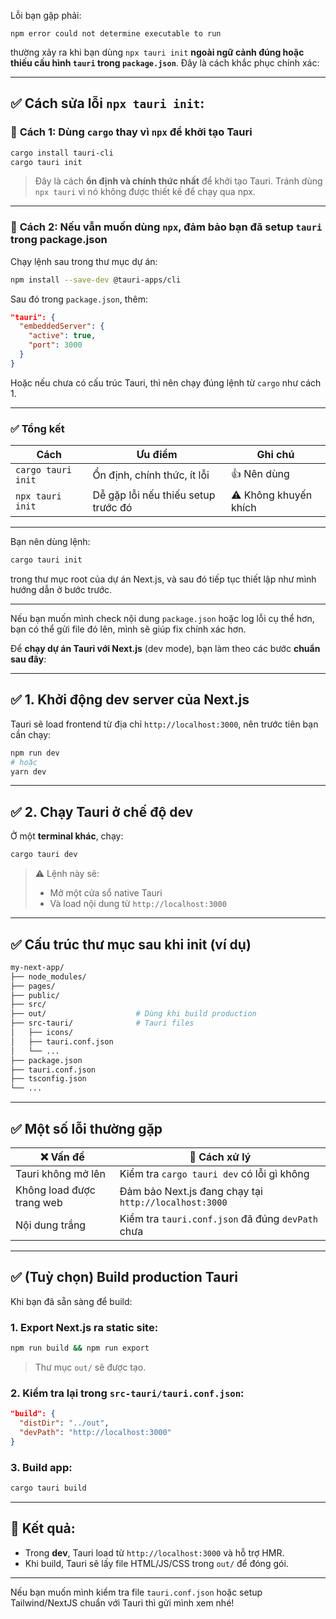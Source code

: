 Lỗi bạn gặp phải:

```
npm error could not determine executable to run
```

thường xảy ra khi bạn dùng `npx tauri init` **ngoài ngữ cảnh đúng hoặc thiếu cấu hình `tauri` trong `package.json`**. Đây là cách khắc phục chính xác:

---

## ✅ Cách sửa lỗi `npx tauri init`:

### 🔧 **Cách 1: Dùng `cargo` thay vì `npx` để khởi tạo Tauri**

```bash
cargo install tauri-cli
cargo tauri init
```

> Đây là cách **ổn định và chính thức nhất** để khởi tạo Tauri. Tránh dùng `npx tauri` vì nó không được thiết kế để chạy qua npx.

---

### 🔧 **Cách 2: Nếu vẫn muốn dùng `npx`, đảm bảo bạn đã setup `tauri` trong package.json**

Chạy lệnh sau trong thư mục dự án:

```bash
npm install --save-dev @tauri-apps/cli
```

Sau đó trong `package.json`, thêm:

```json
"tauri": {
  "embeddedServer": {
    "active": true,
    "port": 3000
  }
}
```

Hoặc nếu chưa có cấu trúc Tauri, thì nên chạy đúng lệnh từ `cargo` như cách 1.

---

### ✅ Tổng kết

| Cách               | Ưu điểm                             | Ghi chú               |
| ------------------ | ----------------------------------- | --------------------- |
| `cargo tauri init` | Ổn định, chính thức, ít lỗi         | 👍 Nên dùng           |
| `npx tauri init`   | Dễ gặp lỗi nếu thiếu setup trước đó | ⚠️ Không khuyến khích |

---

Bạn nên dùng lệnh:

```bash
cargo tauri init
```

trong thư mục root của dự án Next.js, và sau đó tiếp tục thiết lập như mình hướng dẫn ở bước trước.

---

Nếu bạn muốn mình check nội dung `package.json` hoặc log lỗi cụ thể hơn, bạn có thể gửi file đó lên, mình sẽ giúp fix chính xác hơn.


Để **chạy dự án Tauri với Next.js** (dev mode), bạn làm theo các bước **chuẩn sau đây**:

---

## ✅ 1. Khởi động dev server của Next.js

Tauri sẽ load frontend từ địa chỉ `http://localhost:3000`, nên trước tiên bạn cần chạy:

```bash
npm run dev
# hoặc
yarn dev
```

---

## ✅ 2. Chạy Tauri ở chế độ dev

Ở một **terminal khác**, chạy:

```bash
cargo tauri dev
```

> ⚠️ Lệnh này sẽ:
>
> * Mở một cửa sổ native Tauri
> * Và load nội dung từ `http://localhost:3000`

---

## ✅ Cấu trúc thư mục sau khi init (ví dụ)

```bash
my-next-app/
├── node_modules/
├── pages/
├── public/
├── src/
├── out/                    # Dùng khi build production
├── src-tauri/              # Tauri files
│   ├── icons/
│   ├── tauri.conf.json
│   └── ...
├── package.json
├── tauri.conf.json
├── tsconfig.json
└── ...
```

---

## ✅ Một số lỗi thường gặp

| ❌ Vấn đề                  | 🔧 Cách xử lý                                         |
| ------------------------- | ----------------------------------------------------- |
| Tauri không mở lên        | Kiểm tra `cargo tauri dev` có lỗi gì không            |
| Không load được trang web | Đảm bảo Next.js đang chạy tại `http://localhost:3000` |
| Nội dung trắng            | Kiểm tra `tauri.conf.json` đã đúng `devPath` chưa     |

---

## ✅ (Tuỳ chọn) Build production Tauri

Khi bạn đã sẵn sàng để build:

### 1. Export Next.js ra static site:

```bash
npm run build && npm run export
```

> Thư mục `out/` sẽ được tạo.

### 2. Kiểm tra lại trong `src-tauri/tauri.conf.json`:

```json
"build": {
  "distDir": "../out",
  "devPath": "http://localhost:3000"
}
```

### 3. Build app:

```bash
cargo tauri build
```

---

## 🎉 Kết quả:

* Trong **dev**, Tauri load từ `http://localhost:3000` và hỗ trợ HMR.
* Khi build, Tauri sẽ lấy file HTML/JS/CSS trong `out/` để đóng gói.

---

Nếu bạn muốn mình kiểm tra file `tauri.conf.json` hoặc setup Tailwind/NextJS chuẩn với Tauri thì gửi mình xem nhé!
